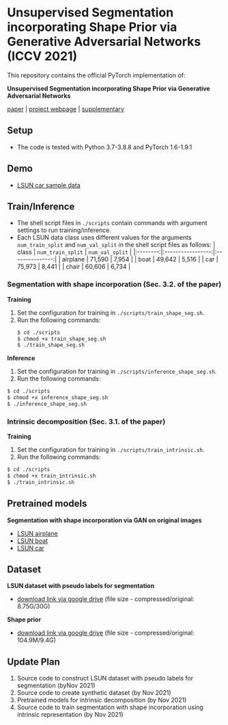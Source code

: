 # Unsupervised Segmentation incorporating Shape Prior via Generative Adversarial Networks (ICCV 2021)

This repository contains the official PyTorch implementation of:

**Unsupervised Segmentation incorporating Shape Prior
via Generative Adversarial Networks**

[paper](https://openaccess.thecvf.com/content/ICCV2021/papers/Kim_Unsupervised_Segmentation_Incorporating_Shape_Prior_via_Generative_Adversarial_Networks_ICCV_2021_paper.pdf) | [project webpage](https://dahyedahye.github.io/shape-gan-seg/) | [supplementary](https://drive.google.com/file/d/1p-Ej0vqYA6hb8ciumQcMosNdW4wkYne6/view?usp=sharing)

## Setup
* The code is tested with Python 3.7-3.8.8 and PyTorch 1.6-1.9.1
  
## Demo
* [LSUN car sample data](https://github.com/dahyedahye/shape-gan-seg/blob/main/demo_shape_seg.ipynb)
## Train/Inference
* The shell script files in `./scripts` contain commands with argument settings to run training/inference.
* Each LSUN data class uses different values for the arguments `num_train_split` and `num_val_split` in the shell script files as follows:
  | class    | `num_train_split` | `num_val_split` |
  |:--------:|:-----------------:|:---------------:|
  | airplane | 71,590            | 7,954           |
  | boat     | 49,642            | 5,516           |
  | car      | 75,973            | 8,441           |
  | chair    | 60,606            | 6,734           |
### Segmentation with shape incorporation (Sec. 3.2. of the paper)
**Training**
1. Set the configuration for training in `./scripts/train_shape_seg.sh`.
2. Run the following commands:
   ```bash
   $ cd ./scripts
   $ chmod +x train_shape_seg.sh
   $ ./train_shape_seg.sh
   ```
**Inference**
1. Set the configuration for training in `./scripts/inference_shape_seg.sh`.
2. Run the following commands:
  ```bash
  $ cd ./scripts
  $ chmod +x inference_shape_seg.sh
  $ ./inference_shape_seg.sh
  ```
### Intrinsic decomposition (Sec. 3.1. of the paper)
**Training**
1. Set the configuration for training in `./scripts/train_intrinsic.sh`.
2. Run the following commands:
  ```bash
  $ cd ./scripts
  $ chmod +x train_intrinsic.sh
  $ ./train_intrinsic.sh
  ```
## Pretrained models
**Segmentation with shape incorporation via GAN on original images**
  * [LSUN airplane](https://github.com/dahyedahye/shape-gan-seg/blob/main/pretrained/lsun/shape_seg/lsun_airplane/trained_model_by_best_val_iou.pth)
  * [LSUN boat](https://github.com/dahyedahye/shape-gan-seg/blob/main/pretrained/lsun/shape_seg/lsun_boat/trained_model_by_best_val_iou.pth)
  * [LSUN car](https://github.com/dahyedahye/shape-gan-seg/blob/main/pretrained/lsun/shape_seg/lsun_car/trained_model_by_best_val_iou.pth)
## Dataset
**LSUN dataset with pseudo labels for segmentation**
  * [download link via google drive](https://drive.google.com/file/d/1y_b0DIrECcNTrUgi-YoHyn0901bmyimK/view?usp=sharing) (file size - compressed/original: 8.75G/30G)

**Shape prior**
  * [download link via google drive](https://drive.google.com/file/d/1kVlhiqyE-GnoZRYDYYkyF8FHcehFUtmG/view?usp=sharing) (file size - compressed/original: 104.9M/9.4G)
  
## Update Plan
1. Source code to construct LSUN dataset with pseudo labels for segmentation (byNov 2021)
2. Source code to create synthetic dataset (by Nov 2021)
3. Pretrained models for intrinsic decomposition (by Nov 2021)
4. Source code to train segmentation with shape incorporation using intrinsic representation (by Nov 2021)